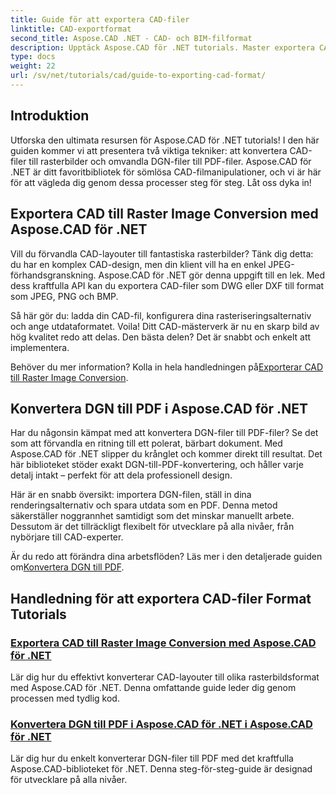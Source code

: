 ```yaml
---
title: Guide för att exportera CAD-filer
linktitle: CAD-exportformat
second_title: Aspose.CAD .NET - CAD- och BIM-filformat
description: Upptäck Aspose.CAD för .NET tutorials. Master exportera CAD-filer, konvertera CAD till rasterbilder och transformera DGN till PDF utan ansträngning.
type: docs
weight: 22
url: /sv/net/tutorials/cad/guide-to-exporting-cad-format/
---
```

## Introduktion

Utforska den ultimata resursen för Aspose.CAD för .NET tutorials! I den här guiden kommer vi att presentera två viktiga tekniker: att konvertera CAD-filer till rasterbilder och omvandla DGN-filer till PDF-filer. Aspose.CAD för .NET är ditt favoritbibliotek för sömlösa CAD-filmanipulationer, och vi är här för att vägleda dig genom dessa processer steg för steg. Låt oss dyka in!

## Exportera CAD till Raster Image Conversion med Aspose.CAD för .NET  
Vill du förvandla CAD-layouter till fantastiska rasterbilder? Tänk dig detta: du har en komplex CAD-design, men din klient vill ha en enkel JPEG-förhandsgranskning. Aspose.CAD för .NET gör denna uppgift till en lek. Med dess kraftfulla API kan du exportera CAD-filer som DWG eller DXF till format som JPEG, PNG och BMP.  

Så här gör du: ladda din CAD-fil, konfigurera dina rasteriseringsalternativ och ange utdataformatet. Voila! Ditt CAD-mästerverk är nu en skarp bild av hög kvalitet redo att delas. Den bästa delen? Det är snabbt och enkelt att implementera.  

 Behöver du mer information? Kolla in hela handledningen på[Exporterar CAD till Raster Image Conversion](./export-cad-to-raster-image-conversion/).  

## Konvertera DGN till PDF i Aspose.CAD för .NET  
Har du någonsin kämpat med att konvertera DGN-filer till PDF-filer? Se det som att förvandla en ritning till ett polerat, bärbart dokument. Med Aspose.CAD för .NET slipper du krånglet och kommer direkt till resultat. Det här biblioteket stöder exakt DGN-till-PDF-konvertering, och håller varje detalj intakt – perfekt för att dela professionell design.  

Här är en snabb översikt: importera DGN-filen, ställ in dina renderingsalternativ och spara utdata som en PDF. Denna metod säkerställer noggrannhet samtidigt som det minskar manuellt arbete. Dessutom är det tillräckligt flexibelt för utvecklare på alla nivåer, från nybörjare till CAD-experter.  

Är du redo att förändra dina arbetsflöden? Läs mer i den detaljerade guiden om[Konvertera DGN till PDF](./convert-dgn-to-pdf/).  

## Handledning för att exportera CAD-filer Format Tutorials
### [Exportera CAD till Raster Image Conversion med Aspose.CAD för .NET](./export-cad-to-raster-image-conversion/)
Lär dig hur du effektivt konverterar CAD-layouter till olika rasterbildsformat med Aspose.CAD för .NET. Denna omfattande guide leder dig genom processen med tydlig kod.
### [Konvertera DGN till PDF i Aspose.CAD för .NET i Aspose.CAD för .NET](./convert-dgn-to-pdf/)
Lär dig hur du enkelt konverterar DGN-filer till PDF med det kraftfulla Aspose.CAD-biblioteket för .NET. Denna steg-för-steg-guide är designad för utvecklare på alla nivåer.